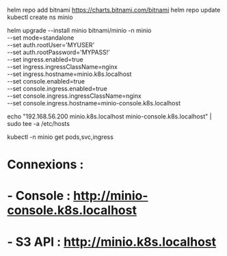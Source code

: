 


helm repo add bitnami https://charts.bitnami.com/bitnami
helm repo update
kubectl create ns minio




helm upgrade --install minio bitnami/minio -n minio \
  --set mode=standalone \
  --set auth.rootUser='MYUSER' \
  --set auth.rootPassword='MYPASS!' \
  --set ingress.enabled=true \
  --set ingress.ingressClassName=nginx \
  --set ingress.hostname=minio.k8s.localhost \
  --set console.enabled=true \
  --set console.ingress.enabled=true \
  --set console.ingress.ingressClassName=nginx \
  --set console.ingress.hostname=minio-console.k8s.localhost



echo "192.168.56.200 minio.k8s.localhost minio-console.k8s.localhost" | sudo tee -a /etc/hosts


kubectl -n minio get pods,svc,ingress
# Connexions :
#  - Console :    http://minio-console.k8s.localhost
#  - S3 API :     http://minio.k8s.localhost



